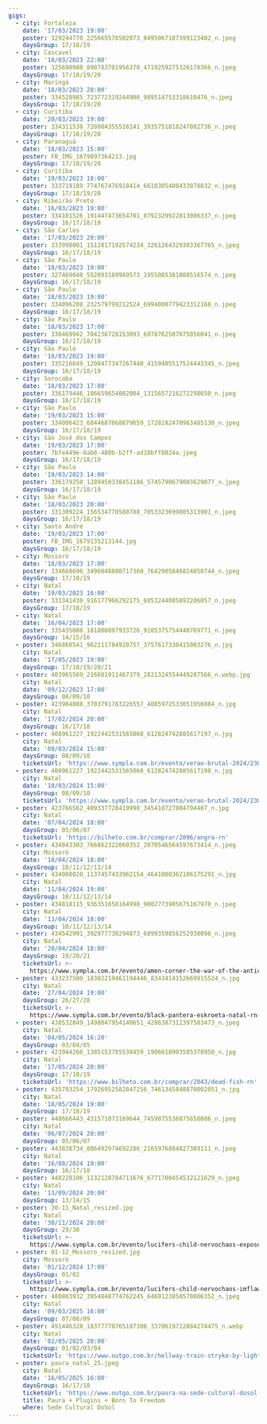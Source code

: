 ```yaml
---
gigs:
  - city: Fortaleza
    date: '17/03/2023 19:00'
    poster: 329244770_225665576502873_8495067187399123402_n.jpeg
    daysGroup: 17/18/19
  - city: Cascavel
    date: '18/03/2023 22:00'
    poster: 325690980_890783701956370_4719259275326170366_n.jpeg
    daysGroup: 17/18/19/20
  - city: Maringá
    date: '18/03/2023 20:00'
    poster: 334528985_723772319244900_989514753318610476_n.jpeg
    daysGroup: 17/18/19/20
  - city: Curitiba
    date: '20/03/2023 19:00'
    poster: 334311538_728004355516141_3935751818247082736_n.jpeg
    daysGroup: 17/18/19/20
  - city: Paranaguá
    date: '18/03/2023 15:00'
    poster: FB_IMG_1679097364213.jpg
    daysGroup: 17/18/19/20
  - city: Curitiba
    date: '19/03/2023 18:00'
    poster: 333719189_774767476918414_6610305408433978832_n.jpeg
    daysGroup: 17/18/19/20
  - city: Ribeirão Preto
    date: '16/03/2023 19:00'
    poster: 334101526_191447473654701_8792329922813006337_n.jpeg
    daysGroup: 16/17/18/19
  - city: São Carlos
    date: '17/03/2023 20:00'
    poster: 333998001_1512817192574234_3261264329303367765_n.jpeg
    daysGroup: 16/17/18/19
  - city: São Paulo
    date: '18/03/2023 19:00'
    poster: 327469040_552093189989573_1955085381008516574_n.jpeg
    daysGroup: 16/17/18/19
  - city: São Paulo
    date: '18/03/2023 19:00'
    poster: 334096208_232579799212524_6994000779423312168_n.jpeg
    daysGroup: 16/17/18/19
  - city: São Paulo
    date: '18/03/2023 17:00'
    poster: 330469942_704236728153093_6978762507075056041_n.jpeg
    daysGroup: 16/17/18/19
  - city: São Paulo
    date: '18/03/2023 19:00'
    poster: 335216649_1200477347267440_4159405517524443345_n.jpeg
    daysGroup: 16/17/18/19
  - city: Sorocaba
    date: '18/03/2023 17:00'
    poster: 336179446_186659654082004_1315657216272298650_n.jpeg
    daysGroup: 16/17/18/19
  - city: São Paulo
    date: '19/03/2023 15:00'
    poster: 334006423_6844687068879659_1728182470963485130_n.jpeg
    daysGroup: 16/17/18/19
  - city: São José dos Campos
    date: '19/03/2023 17:00'
    poster: 7bfe449e-8ab8-480b-b2ff-ad10bff8024a.jpeg
    daysGroup: 16/17/18/19
  - city: São Paulo
    date: '19/03/2023 14:00'
    poster: 336179250_1289450338451186_5745790679003629077_n.jpeg
    daysGroup: 16/17/18/19
  - city: São Paulo
    date: '18/03/2023 20:00'
    poster: 331309224_156534770580788_7053323699805313901_n.jpeg
    daysGroup: 16/17/18/19
  - city: Santo André
    date: '19/03/2023 17:00'
    poster: FB_IMG_1679135213144.jpg
    daysGroup: 16/17/18/19
  - city: Mossoró
    date: '18/03/2023 17:00'
    poster: 334668696_3496048800717360_7642905846824050744_n.jpeg
    daysGroup: 17/18/19
  - city: Natal
    date: '19/03/2023 16:00'
    poster: 333341430_916177966292175_6853244085892206057_n.jpeg
    daysGroup: 17/18/19
  - city: Natal
    date: '16/04/2023 17:00'
    poster: 335435008_181800897933726_9105375754440769771_n.jpeg
    daysGroup: 14/15/16
  - poster: 346868541_962211784920757_3757617330415003276_n.jpg
    city: Natal
    date: '17/05/2023 19:00'
    daysGroup: 17/18/19/20/21
  - poster: 403965569_216601911467379_2821324554449287566_n.webp.jpg
    city: Natal
    date: '09/12/2023 17:00'
    daysGroup: 08/09/10
  - poster: 423904088_3703791783226557_4085972533051956084_n.jpg
    city: Natal
    date: '17/02/2024 20:00'
    daysGroup: 16/17/18
  - poster: 408961227_1922442531565068_612824742885617197_n.jpg
    city: Natal
    date: '09/03/2024 15:00'
    daysGroup: 08/09/10
    ticketsUrl: 'https://www.sympla.com.br/evento/verao-brutal-2024/2307026'
  - poster: 408961227_1922442531565068_612824742885617198_n.jpg
    city: Natal
    date: '10/03/2024 15:00'
    daysGroup: 08/09/10
    ticketsUrl: 'https://www.sympla.com.br/evento/verao-brutal-2024/2307026'
  - poster: 423766562_409337728419990_345410727804794407_n.jpg
    city: Natal
    date: '07/04/2024 18:00'
    daysGroup: 05/06/07
    ticketsUrl: 'https://bilheto.com.br/comprar/2096/angra-rn'
  - poster: 434843303_766862322060352_2070546564597673414_n.jpeg
    city: Mossoró
    date: '10/04/2024 18:00'
    daysGroup: 10/11/12/13/14
  - poster: 434008020_1137457433962154_4641000362106175291_n.jpg
    city: Natal
    date: '11/04/2024 19:00'
    daysGroup: 10/11/12/13/14
  - poster: 434818115_936351658164998_9002773905675167970_n.jpeg
    city: Natal
    date: '13/04/2024 18:00'
    daysGroup: 10/11/12/13/14
  - poster: 434542991_392977730294873_6899359856252938098_n.jpeg
    city: Natal
    date: '20/04/2024 18:00'
    daysGroup: 19/20/21
    ticketsUrl: >-
      https://www.sympla.com.br/evento/amen-corner-the-war-of-the-antichrist-nordeste-tour-2024/2351302
  - poster: 433237500_18302219461194446_8343414152669915524_n.jpg
    city: Natal
    date: '27/04/2024 19:00'
    daysGroup: 26/27/28
    ticketsUrl: >-
      https://www.sympla.com.br/evento/black-pantera-eskroeta-natal-rn-whiskritorio-pub/2307149
  - poster: 438532849_1498047954140651_4286387312397503473_n.jpeg
    city: Natal
    date: '04/05/2024 16:20'
    daysGroup: 03/04/05
  - poster: 423944266_1385153785538459_1906618903585378950_n.jpg
    city: Natal
    date: '17/05/2024 20:00'
    daysGroup: 17/18/19
    ticketsUrl: 'https://www.bilheto.com.br/comprar/2043/dead-fish-rn'
  - poster: 435793254_17926952582847256_7461345848870002051_n.jpg
    city: Natal
    date: '18/05/2024 19:00'
    daysGroup: 17/18/19
  - poster: 448666443_431571073169644_7459075536875658086_n.jpeg
    city: Natal
    date: '06/07/2024 20:00'
    daysGroup: 05/06/07
  - poster: 443838734_806492974692286_2165976884827389111_n.jpeg
    city: Natal
    date: '16/08/2024 19:00'
    daysGroup: 16/17/18
  - poster: 448228106_1132128784711676_6771700454532121629_n.jpeg
    city: Natal
    date: '13/09/2024 20:00'
    daysGroup: 13/14/15
  - poster: 30-11_Natal_resized.jpg
    city: Natal
    date: '30/11/2024 20:00'
    daysGroup: 29/30
    ticketsUrl: >-
      https://www.sympla.com.br/evento/lucifers-child-nervochaos-expose-your-hate-sanctifier-imflawed/2605541
  - poster: 01-12_Mossoro_resized.jpg
    city: Mossoró
    date: '01/12/2024 17:00'
    daysGroup: 01/02
    ticketsUrl: >-
      https://www.sympla.com.br/evento/lucifers-child-nervochaos-imflawed/2593404
  - poster: 480803932_3954848774762245_6469123850570806352_n.jpeg
    city: Natal
    date: '09/03/2025 16:00'
    daysGroup: 07/08/09
  - poster: 491446328_18377770765187308_3370619712884274475_n.webp
    city: Natal
    date: '02/05/2025 20:00'
    daysGroup: 01/02/03/04
    ticketsUrl: 'https://www.outgo.com.br/hellway-train-stryke-by-lightning-natal'
  - poster: paura_natal_25.jpeg
    city: Natal
    date: '16/05/2025 16:00'
    daysGroup: 16/17/18
    ticketsUrl: 'https://www.outgo.com.br/paura-na-sede-cultural-dosol'
    title: Paura + Plugins + Born To Freedom
    where: Sede Cultural DoSol
---
```


